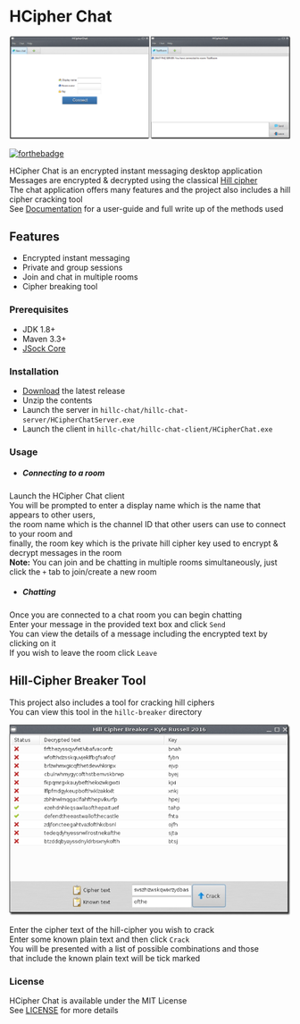 # HCipher Chat

<img src="preview/AppPreview.png" />

[![forthebadge](https://forthebadge.com/images/badges/made-with-java.svg)](https://forthebadge.com)

HCipher Chat is an encrypted instant messaging desktop application  
Messages are encrypted & decrypted using the classical [Hill cipher](https://en.wikipedia.org/wiki/Hill_cipher)  
The chat application offers many features and the project also includes a hill cipher cracking tool  
See [Documentation](Documentation.pdf) for a user-guide and full write up of the methods used 

## Features
- Encrypted instant messaging
- Private and group sessions
- Join and chat in multiple rooms
- Cipher breaking tool

### Prerequisites
- JDK 1.8+
- Maven 3.3+
- [JSock Core](https://github.com/kyleruss/jsock-core)

### Installation
- [Download](https://github.com/kyleruss/hcipher-chat/releases/latest) the latest release
- Unzip the contents 
- Launch the server in `hillc-chat/hillc-chat-server/HCipherChatServer.exe`
- Launch the client in `hillc-chat/hillc-chat-client/HCipherChat.exe`

### Usage
- ##### Connecting to a room
Launch the HCipher Chat client  
You will be prompted to enter a display name which is the name that appears to other users,  
the room name which is the channel ID that other users can use to connect to your room and  
finally, the room key which is the private hill cipher key used to encrypt & decrypt messages in the room  
**Note:** You can join and be chatting in multiple rooms simultaneously, just click the `+` tab to join/create a new room

- ##### Chatting
Once you are connected to a chat room you can begin chatting  
Enter your message in the provided text box and click `Send`  
You can view the details of a message including the encrypted text by clicking on it  
If you wish to leave the room click `Leave`

## Hill-Cipher Breaker Tool
This project also includes a tool for cracking hill ciphers  
You can view this tool in the `hillc-breaker` directory  

<img src="preview/HCipherBreakerPreview.png" />

Enter the cipher text of the hill-cipher you wish to crack  
Enter some known plain text and then click `Crack`  
You will be presented with a list of possible combinations and those  
that include the known plain text will be tick marked

### License
HCipher Chat is available under the MIT License  
See [LICENSE](LICENSE) for more details
